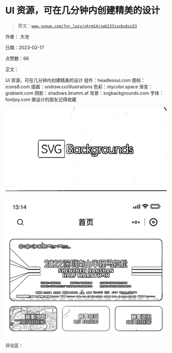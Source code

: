 # UI 资源，可在几分钟内创建精美的设计

> 原文：[`www.yuque.com/for_lazy/xkrm14/swb233ixxbs6zu53`](https://www.yuque.com/for_lazy/xkrm14/swb233ixxbs6zu53)

作者： 大池

日期：2023-02-17

点赞数：66

正文：

UI 资源，可在几分钟内创建精美的设计 组件：headlessui.com 图标：icons8.com 插画：undraw.co/illustrations 色彩：mycolor.space 渐变：grabient.com 阴影：shadows.brumm.af 背景：svgbackgrounds.com 字体：fontjoy.com 做设计的朋友记得收藏

![](img/86c068762f210d09cd35c4716aeb9fdd.png)  

![](img/a02c052e8b732a0584b81dfd05ae9e4e.png)  

评论区：

